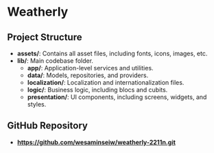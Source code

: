 # Weatherly

## Project Structure


- **assets/**: Contains all asset files, including fonts, icons, images, etc.
- **lib/**: Main codebase folder.
  - **app/**: Application-level services and utilities.
  - **data/**: Models, repositories, and providers.
  - **localization/**: Localization and internationalization files.
  - **logic/**: Business logic, including blocs and cubits.
  - **presentation/**: UI components, including screens, widgets, and styles.

## GitHub Repository

- **https://github.com/wesaminseiw/weatherly-2211n.git**



